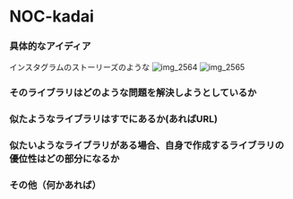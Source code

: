 # NOC-kadai

### 具体的なアイディア
インスタグラムのストーリーズのような
![img_2564](https://user-images.githubusercontent.com/13346021/46918272-25ab4880-d00b-11e8-9086-f47c56e49714.PNG)
![img_2565](https://user-images.githubusercontent.com/13346021/46918275-2b089300-d00b-11e8-8d1a-9a65e07ba74f.jpeg)

### そのライブラリはどのような問題を解決しようとしているか
### 似たようなライブラリはすでにあるか(あればURL)
### 似たいようなライブラリがある場合、自身で作成するライブラリの優位性はどの部分になるか
### その他（何かあれば）

